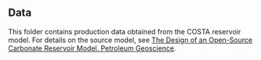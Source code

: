 ## Data

This folder contains production data obtained from the COSTA reservoir model. For details on the source model, see [The Design of an Open-Source Carbonate Reservoir Model. Petroleum Geoscience](https://doi.org/10.17861/6e36e28d-50d9-4e31-9790-18db4bce6e5d).